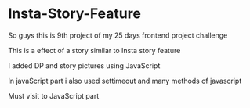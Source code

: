 # Insta-Story-Feature

So guys this is 9th project of my 25 days frontend project challenge 

This is a effect of a story similar to Insta story feature 

I added DP and story pictures using JavaScript 

In javaScript part i also used settimeout and many methods of javascript 

Must visit to JavaScript part
